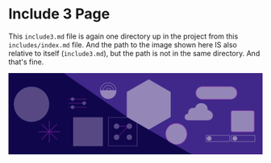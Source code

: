 # Include 3 Page

This `include3.md` file is again one directory up in the project from this `includes/index.md` file.
And the path to the image shown here IS also relative to itself (`include3.md`), but the path is not in the same directory. And that's fine.

![hero illustration](includes/hero-illustration2.png)
